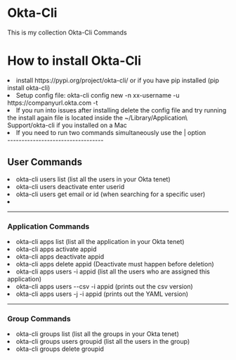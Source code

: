 # Okta-Cli
This is my collection Okta-Cli Commands

<h1>How to install Okta-Cli</h1>

<li>install https://pypi.org/project/okta-cli/ or if you have pip installed (pip install okta-cli)</li>

<li>Setup config file: okta-cli config new -n xx-username -u https://companyurl.okta.com -t <API_TOKEN></li>

<li>If you run into issues after installing delete the config file and try running the install again file is located inside the ~/Library/Application\ Support/okta-cli if you installed on a Mac</li>

<li>If you need to run two commands simultaneously use the | option</li>
----------------------------------

<h2>User Commands</h2>

<li>okta-cli users list (list all the users in your Okta tenet)</li>
<li>okta-cli users deactivate enter userid</li>
<li>okta-cli users get email or id (when searching for a specific user)<li/>

----------------------------------

<h3>Application Commands</h3>

<li>okta-cli apps list (list all the application in your Okta tenet)</li>
<li>okta-cli apps activate appid</li>
<li>okta-cli apps deactivate appid</li>
<li>okta-cli apps delete appid (Deactivate must happen before deletion)</li>
<li>okta-cli apps users -i appid (list all the users who are assigned this application)</li>
<li>okta-cli apps users --csv -i appid (prints out the csv version)</li>
<li>okta-cli apps users -j -i appid (prints out the YAML version)</li>

----------------------------------

<h3>Group Commands</h3>

<li>okta-cli groups list (list all the groups in your Okta tenet)</li>
<li>okta-cli groups users groupid (list all the users in the group)</li>
<li>okta-cli groups delete groupid</li>

